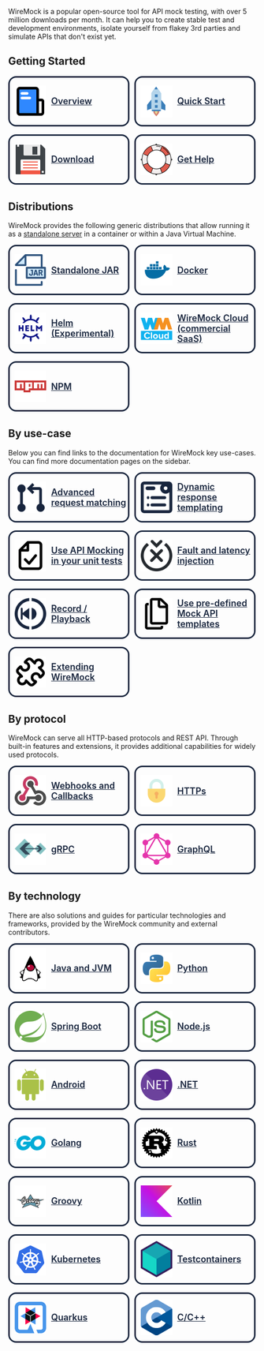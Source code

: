 <p>
  WireMock is a popular open-source tool for API mock testing, with over 5
  million downloads per month. It can help you to create stable test and
  development environments, isolate yourself from flakey 3rd parties and
  simulate APIs that don't exist yet.
</p>

<h2>Getting Started</h2>

<div class="grid-container">
  <a class="card" href="/getting_started/overview/">
    <img src="assets/images/logos/doc-sections/summary.svg" />
    Overview
  </a>
  <a class="card" href="/getting_started/wiremock_tutorials/">
    <img
      src="assets/images/logos/doc-sections/quickstart.svg"
    />
    Quick Start
  </a>
  <a class="card" href="/getting_started/download_and_installation/">
    <img src="assets/images/logos/doc-sections/download.svg" />
    Download
  </a>
  <a class="card" href="/support">
    <img src="assets/images/logos/doc-sections/help.svg" />
    Get Help
  </a>
</div>

<h2>Distributions</h2>

<p>
  WireMock provides the following generic distributions that allow running it as
  a
  <a href="/running_wiremock/wiremock_standalone_service/">standalone server</a>
  in a container or within a Java Virtual Machine.
</p>

<div class="grid-container">
  <a class="card" href="/running_wiremock/running_as_a_standalone_process/">
    <img src="assets/images/logos/technology/jar.svg" />
    Standalone JAR
  </a>
  <a class="card" href="/running_wiremock/running_in_docker/">
    <img src="assets/images/logos/technology/docker.svg" />
    Docker
  </a>
  <a class="card" href="/solutions/kubernetes/">
    <img src="assets/images/logos/technology/helm.svg" />
    Helm (Experimental)
  </a>
  <a
    class="card"
    href="https://www.wiremock.io/cloud-overview?utm_medium=referral&utm_sourcewiremock.org&utm_content=docs_nav"
    target="_blank"
  >
    <img
      src="assets/images/wiremock-cloud/wiremock_cloud_favicon.svg"
    />
    WireMock Cloud (commercial SaaS)
  </a>
  <a class="card" href="https://www.npmjs.com/package/wiremock" target="_blank">
    <img src="assets/images/logos/technology/npm.svg" />
    NPM
  </a>
</div>



<h2>By use-case</h2>

<p>
  Below you can find links to the documentation for WireMock key use-cases. You
  can find more documentation pages on the sidebar.
</p>

<div class="grid-container">
  <a class="card card-use-case" href="/stubbing_and_verifying/request_matching/">
    <img
      src="assets/images/requestIcon.svg"
      alt="Wiremock Features"
    />
    Advanced request matching
  </a>
  <a class="card card-use-case" href="/stubbing_and_verifying/response_templating/">
    <img
      src="assets/images/responseIcon.svg"
      alt="wiremock dynamic response"
    />
    Dynamic response templating
  </a>
  <!-- TODO: replace by a generic test framework listing -->
  <a class="card card-use-case" href="/java_usage/junit_5_plus_jupiter/">
    <img
      src="assets/images/logos/doc-sections/checklist.svg"
      alt="wiremock unit tests"
    />
    Use API Mocking in your unit tests
  </a>
  <a class="card card-use-case" href="/stubbing_and_verifying/simulating_faults/">
    <img
      src="assets/images/faultIcon.svg"
      alt="wiremock fault and latency"
    />
    Fault and latency injection
  </a>
  <a class="card card-use-case" href="/record_and_playback/record_and_playback/">
    <img
      src="assets/images/recordIcon.svg"
      alt="wiremock record playback"
    />
    Record / Playback
  </a>
  <!-- On the landing but no Root page
    <a class="card card-use-case" href="./">
        <img src="assets/images/httpIcon.svg" alt="WireMock java, python, htt APIs" />
        Java, Python, HTTP and JSON file APIs
    </a>
    -->
  <a class="card card-use-case" href="/reference/mock-api-templates/">
    <img
      src="assets/images/logos/doc-sections/template.svg"
      alt="WireMock API Templates"
    />
    Use pre-defined Mock API templates
  </a>
  <a class="card card-use-case" href="/extensibility/extending_wiremock/">
    <img
      src="assets/images/logos/doc-sections/extensibility.svg"
      alt="Extending WireMock"
    />
    Extending WireMock
  </a>
</div>

<h2>By protocol</h2>

<p>
  WireMock can serve all HTTP-based protocols and REST API. Through built-in
  features and extensions, it provides additional capabilities for widely used
  protocols.
</p>

<div class="grid-container">
  <a class="card" href="/protocols/webhooks_and_callbacks/">
    <img src="assets/images/logos/technology/webhooks.svg" />
    Webhooks and Callbacks
  </a>
  <a class="card" href="/protocols/serving_https/">
    <img src="assets/images/logos/technology/https.svg" />
    HTTPs
  </a>
  <a class="card" href="/protocols/mocking_grpc_services/">
    <img src="assets/images/logos/technology/grpc.png" />
    gRPC
  </a>
  <a class="card" href="/solutions/graphql/">
    <img src="assets/images/logos/technology/graphql.svg" />
    GraphQL
  </a>
</div>

<h2>By technology</h2>

<p>
  There are also solutions and guides for particular technologies and
  frameworks, provided by the WireMock community and external contributors.
</p>

<div class="grid-container">
  <a class="card" href="/solutions/jvm/">
    <img src="assets/images/logos/technology/java.svg" />
    Java and JVM
  </a>
  <a class="card" href="/solutions/python/">
    <img src="assets/images/logos/technology/python.svg" />
    Python
  </a>
  <a class="card" href="/solutions/spring-boot-integration/">
    <img src="assets/images/logos/technology/spring.svg" />
    Spring Boot
  </a>
  <a class="card" href="/solutions/nodejs/">
    <img
      class="card-image"
      src="assets/images/logos/technology/nodejs.svg"
    />
    Node.js
  </a>
  <a class="card" href="/solutions/android/">
    <img
      class="card-image"
      src="assets/images/logos/technology/android.svg"
    />
    Android
  </a>
  <a class="card" href="/solutions/dotnet/">
    <img
      class="card-image"
      src="assets/images/logos/technology/dotnet.svg"
    />
    .NET
  </a>
  <a class="card" href="/solutions/golang/">
    <img
      class="card-image"
      src="assets/images/logos/technology/golang.svg"
    />
    Golang
  </a>
  <a class="card" href="/solutions/rust/">
    <img
      class="card-image"
      src="assets/images/logos/technology/rust.svg"
    />
    Rust
  </a>
  <a class="card" href="/solutions/groovy/">
    <img
      class="card-image"
      src="assets/images/logos/technology/groovy.svg"
    />
    Groovy
  </a>
  <a class="card" href="/solutions/kotlin/">
    <img
      class="card-image"
      src="assets/images/logos/technology/kotlin.svg"
    />
    Kotlin
  </a>
  <a class="card" href="/solutions/kubernetes/">
    <img
      class="card-image"
      src="assets/images/logos/technology/kubernetes.svg"
    />
    Kubernetes
  </a>
  <a class="card" href="/solutions/testcontainers/">
    <img
      class="card-image"
      src="assets/images/logos/technology/testcontainers.svg"
    />
    Testcontainers
  </a>
  <a class="card" href="/solutions/quarkus/">
    <img
      class="card-image"
      src="assets/images/logos/technology/quarkus.svg"
    />
    Quarkus
  </a>
  <a class="card" href="/solutions/c_cpp/">
    <img
      class="card-image"
      src="assets/images/logos/technology/c.svg"
    />
    C/C++
  </a>
</div>















<style>
  .grid-container {
    display: grid;
    margin-left: auto;
    margin-right: auto;
    margin-bottom: 2rem;
    max-width: 160rem;
    gap: 1rem;
    grid-template-columns: repeat(auto-fill, 15rem);
    vertical-align: middle;
  }

  .card {
    display: flex;
    border: 0.2rem solid #18253d;
    color: #18253d;
    border-radius: 1rem;
    height: 6rem;
    width: 15rem;
    font-size: large;
    font-weight: 600;
    vertical-align: middle;
    align-items: center;
  }

  .card-use-case {
    font-size: large;
  }

  .card > img {
    width: 4rem;
    height: auto;
    border-style: none;
    margin-top: 10px;
    margin-bottom: 10px;
    margin-right: 10px;
    margin-left: 10px;
  }

  
</style>
